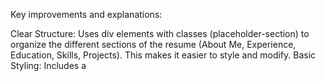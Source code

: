 Key improvements and explanations:

Clear Structure: Uses div elements with classes (placeholder-section) to organize the different sections of the resume (About Me, Experience, Education, Skills, Projects). This makes it easier to style and modify.
Basic Styling: Includes a <style> block for basic CSS styling:
Sets a readable font (sans-serif).
Adds line height for better readability.
Centers the main heading.
Styles placeholder sections with borders, padding, and background color to visually distinguish them.
Styles section headers (h2) to make them stand out.
Placeholder Content: Provides clear placeholders within each section, indicating what information should be replaced. Includes example bullet points for the Experience section.
Comments/Instructions: Includes comments in the HTML to guide the user on how to replace the placeholder content.
Optional Projects Section: Adds an optional "Projects" section that can be included or removed as needed.
Responsive Meta Tag: The <meta name="viewport"...> tag ensures the page is reasonably responsive on different screen sizes (important for mobile viewing).
DOCTYPE Declaration: The <!DOCTYPE html> declaration tells the browser to render the page in standards mode, which helps ensure consistent rendering across browsers.
Language Attribute: The lang="en" attribute specifies that the content of the document is primarily in English. This can be helpful for accessibility and search engines.
How to use:

Save as HTML: Save the code above as an .html file (e.g., resume_placeholder.html).
Open in Browser: Open the .html file in your web browser. You'll see a basic page with placeholder content.
Replace Placeholders: Carefully replace all the bracketed placeholders ([Your Name], [Job Title], etc.) with your actual resume information. Delete or modify the example bullet points and skills as needed.
Customize Styling (Optional): Modify the CSS within the <style> block to change the appearance of the page further. You can also link to an external CSS file if you prefer.
This provides a solid, functional starting point for your resume website. Remember to replace all placeholder content with your own information!